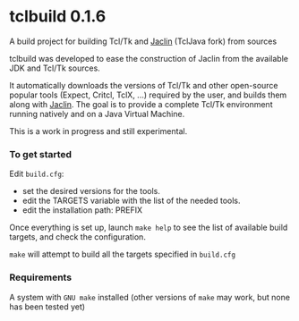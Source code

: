 # tclbuild 0.1.6

A build project for building Tcl/Tk and [Jaclin](https://github.com/fabrice-ducos/jaclin) (TclJava fork) from sources

tclbuild was developed to ease the construction of Jaclin from the available JDK and Tcl/Tk sources.

It automatically downloads the versions of Tcl/Tk and other open-source popular tools (Expect, Critcl, TclX, ...) required by the user, 
and builds them along with [Jaclin](https://github.com/fabrice-ducos/jaclin). The goal is to provide a complete Tcl/Tk environment running natively and on a Java Virtual Machine.

This is a work in progress and still experimental.

### To get started

Edit `build.cfg`:
  - set the desired versions for the tools.
  - edit the TARGETS variable with the list of the needed tools.
  - edit the installation path: PREFIX

Once everything is set up, launch `make help` to see the list of available build targets, and check the configuration.

`make` will attempt to build all the targets specified in `build.cfg`

### Requirements
A system with `GNU make` installed (other versions of `make` may work, but none has been tested yet)
